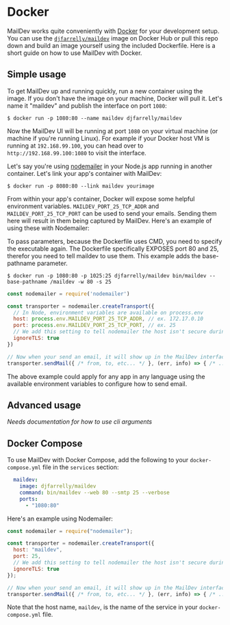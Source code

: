 # Docker

MailDev works quite conveniently with [Docker](https://www.docker.com/) for
your development setup. You can use the
[`djfarrelly/maildev`](https://registry.hub.docker.com/u/djfarrelly/maildev/)
image on Docker Hub or pull this repo down and build an image yourself using
the included Dockerfile. Here is a short guide on how to use MailDev with Docker.

## Simple usage

To get MailDev up and running quickly, run a new container using the image.
If you don't have the image on your machine, Docker will pull it. Let's name
it "maildev" and publish the interface on port `1080`:

```
$ docker run -p 1080:80 --name maildev djfarrelly/maildev
```

Now the MailDev UI will be running at port `1080` on your virtual machine
(or machine if you're running Linux). For example if your Docker host VM is
running at `192.168.99.100`, you can head over to `http://192.168.99.100:1080`
to visit the interface.

Let's say you're using [nodemailer](https://github.com/nodemailer/nodemailer)
in your Node.js app running in another container. Let's link your app's
container with MailDev:

```
$ docker run -p 8080:80 --link maildev yourimage
```

From within your app's container, Docker will expose some helpful environment
variables. `MAILDEV_PORT_25_TCP_ADDR` and `MAILDEV_PORT_25_TCP_PORT` can be
used to send your emails. Sending them here will result in them being captured
by MailDev. Here's an example of using these with Nodemailer:

To pass parameters, because the Dockerfile uses CMD, you need to specify the executable again.
The Dockerfile specifically EXPOSES port 80 and 25, therefor you need to tell maildev to use them.
This example adds the base-pathname parameter.

```
$ docker run -p 1080:80 -p 1025:25 djfarrelly/maildev bin/maildev --base-pathname /maildev -w 80 -s 25
```


```js
const nodemailer = require('nodemailer')

const transporter = nodemailer.createTransport({
  // In Node, environment variables are available on process.env
  host: process.env.MAILDEV_PORT_25_TCP_ADDR, // ex. 172.17.0.10
  port: process.env.MAILDEV_PORT_25_TCP_PORT, // ex. 25
  // We add this setting to tell nodemailer the host isn't secure during dev:
  ignoreTLS: true
})

// Now when your send an email, it will show up in the MailDev interface
transporter.sendMail({ /* from, to, etc... */ }, (err, info) => { /* ... */ });
```

The above example could apply for any app in any language using the available
environment variables to configure how to send email.

## Advanced usage

*Needs documentation for how to use cli arguments*

## Docker Compose

To use MailDev with Docker Compose, add the following to your
`docker-compose.yml` file in the `services` section:

```yaml
  maildev:
    image: djfarrelly/maildev
    command: bin/maildev --web 80 --smtp 25 --verbose
    ports:
      - "1080:80"
```

Here's an example using Nodemailer:

```js
const nodemailer = require("nodemailer");

const transporter = nodemailer.createTransport({
  host: "maildev",
  port: 25,
  // We add this setting to tell nodemailer the host isn't secure during dev:
  ignoreTLS: true
});

// Now when your send an email, it will show up in the MailDev interface
transporter.sendMail({ /* from, to, etc... */ }, (err, info) => { /* ... */ });
```

Note that the host name, `maildev`, is the name of the service in your
`docker-compose.yml` file.
